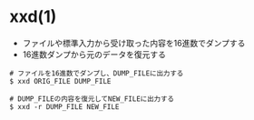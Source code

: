 # xxd(1)
- ファイルや標準入力から受け取った内容を16進数でダンプする
- 16進数ダンプから元のデータを復元する

```
# ファイルを16進数でダンプし、DUMP_FILEに出力する
$ xxd ORIG_FILE DUMP_FILE

# DUMP_FILEの内容を復元してNEW_FILEに出力する
$ xxd -r DUMP_FILE NEW_FILE
```
